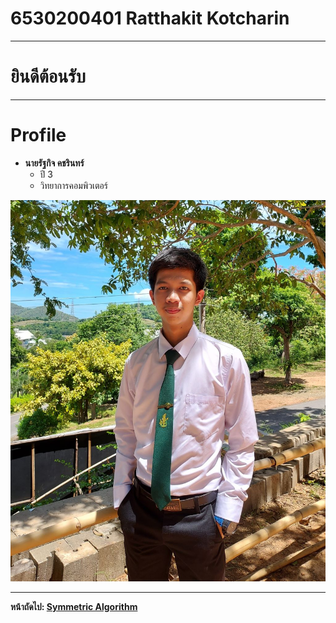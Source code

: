 # 6530200401 Ratthakit Kotcharin

---
# ยินดีต้อนรับ
---

# Profile
- **นายรัฐกิจ คชรินทร์**
  - ปี 3
  - วิทยาการคอมพิวเตอร์
  
![Chill guy](/img/Chillpic.jpg)

---

**หน้าถัดไป: [Symmetric Algorithm](symmetric-algorithm.md)**
